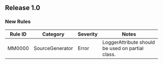 ## Release 1.0

### New Rules

| Rule ID | Category        | Severity | Notes                                            |
|---------|-----------------|----------|--------------------------------------------------|
| MM0000  | SourceGenerator | Error    | LoggerAttribute should be used on partial class. |